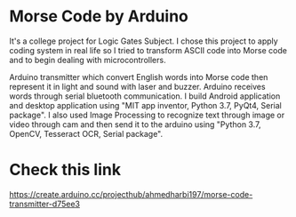 # Morse Code by Arduino

It's a college project for Logic Gates Subject. I chose this project to apply coding system in real life so I tried to transform ASCII code into Morse code and to begin dealing with microcontrollers.

Arduino transmitter which convert English words into Morse code then represent it in light and sound with laser and buzzer. Arduino receives words through serial bluetooth communication. I build Android application and desktop application using "MIT app inventor, Python 3.7, PyQt4, Serial package". I also used Image Processing to recognize text through image or video through cam and then send it to the arduino using "Python 3.7, OpenCV, Tesseract OCR, Serial package".

# Check this link 

https://create.arduino.cc/projecthub/ahmedharbi197/morse-code-transmitter-d75ee3
